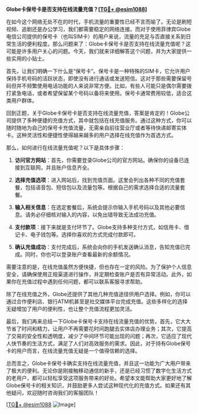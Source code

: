 **Globe卡保号卡是否支持在线流量充值？[[TG💪+ @esim1088](https://t.me/s/esim1088)]**

在如今这个网络无处不在的时代，手机流量的重要性已经不言而喻了。无论是刷短视频、追剧还是办公学习，我们都需要稳定的网络连接。而对于使用菲律宾Globe电信公司提供的保号卡（也叫SIM卡）的用户来说，流量的充足与否直接关系到日常生活的便利程度。那么问题来了：Globe卡保号卡是否支持在线流量充值呢？这可能是许多用户关心的问题。今天，我们就来详细解答这个问题，并为大家提供一些实用的小贴士。

首先，让我们明确一下什么是“保号卡”。保号卡是一种特殊的SIM卡，它允许用户保持手机号码的活跃状态，即使没有进行通话或发送短信。这对于那些需要保留号码但并不频繁使用电话功能的人来说非常方便。比如，有些人可能只是偶尔需要拨打紧急电话，或者希望保留某个号码以备将来使用。保号卡通常费用较低，适合这类用户群体。

回到正题，关于Globe卡保号卡是否支持在线流量充值，答案是肯定的！Globe公司提供了多种便捷的充值方式，其中就包括在线充值服务。通过这种方式，你可以随时随地为自己的保号卡充值流量，无需亲自前往营业厅或者等待快递邮寄实体卡。这种灵活性和便捷性使得越来越多的用户选择在线充值作为首选方式。

那么，如何进行在线流量充值呢？以下是具体步骤：

1. **访问官方网站**：首先，你需要登录Globe公司的官方网站。确保你的设备已连接到互联网，并且账户信息齐全。
   
2. **选择充值选项**：进入网站后，找到充值页面。这里会列出各种不同的充值套餐，包括语音包、短信包以及流量包等。根据自己的需求选择合适的流量套餐。

3. **输入相关信息**：在选定套餐后，系统会提示你输入手机号码以及其他必要信息。请务必仔细核对输入的内容，以免出错导致无法成功充值。

4. **支付款项**：接下来就是支付环节了。Globe支持多种支付方式，如信用卡、借记卡、电子钱包等。选择你喜欢的方式完成付款即可。

5. **确认充值成功**：支付完成后，系统会向你的手机发送确认消息，告知充值已完成。同时，你也可以登录账户查看最新的余额情况。

需要注意的是，在线充值虽然方便快捷，但也存在一定的风险。为了保护个人信息安全，请确保使用正规渠道进行操作，并定期检查账户是否有异常活动。此外，如果你在充值过程中遇到任何问题，都可以联系客服寻求帮助。

除了在线充值之外，Globe还提供了其他几种充值途径供用户选择。例如，你可以通过合作便利店、银行ATM机甚至是社交媒体平台完成充值。这些多样化的选择无疑增加了用户的便利性，也让整个充值流程更加灵活。

最后，我们再来总结一下Globe卡保号卡支持在线流量充值的优势。首先，它大大节省了时间和精力，让用户不再需要花时间跑腿去实体店办理业务；其次，它提高了交易的安全性和透明度，减少了中间环节可能出现的问题；再次，它适应了现代人快节奏的生活方式，满足了人们对高效服务的需求。因此，对于持有Globe保号卡的用户而言，在线流量充值无疑是一个值得信赖的选择。

总而言之，Globe卡保号卡确实支持在线流量充值，并且这一功能为广大用户带来了极大的便利。无论你是刚接触移动通信的新手，还是已经习惯了数字化生活方式的老用户，都可以轻松享受这项服务带来的好处。希望本文能帮助大家更好地了解Globe保号卡的相关知识，并鼓励更多人尝试这种现代化的充值方式。如果还有其他疑问，欢迎随时咨询我们的客服团队！

[[TG💪+ @esim1088](https://t.me/s/esim1088) ![Image](https://i.postimg.cc/4NQfJmqS/Snipaste-2025-05-13-00-14-12.png)]